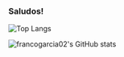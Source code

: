 ### Saludos!
<a>

![Top Langs](https://github-readme-stats.vercel.app/api/top-langs/?username=francogarcia02&hide=html&theme=radical&title_color=blue&layout=compact)

</a>  

![francogarcia02's GitHub stats](https://github-readme-stats.vercel.app/api?username=francogarcia02&show_icons=true&theme=radical&title_color=blue&include_all_commits=true)
